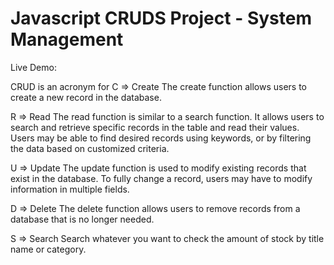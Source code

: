 # Javascript CRUDS Project - System Management

Live Demo: 

CRUD is an acronym for
C => Create
The create function allows users to create a new record in the database.

R => Read
The read function is similar to a search function. It allows users to search and retrieve specific records in the table and read their values. Users may be able to find desired records using keywords, or by filtering the data based on customized criteria.

U => Update
The update function is used to modify existing records that exist in the database. To fully change a record, users may have to modify information in multiple fields.

D => Delete
The delete function allows users to remove records from a database that is no longer needed.

S => Search 
Search whatever you want to check the amount of stock by title name or category.
